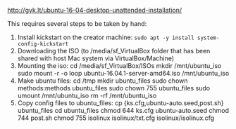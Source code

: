 http://gyk.lt/ubuntu-16-04-desktop-unattended-installation/

This requires several steps to be taken by hand:

1. Install kickstart on the creator machine:
   `sudo apt -y install system-config-kickstart`
1. Downloading the ISO (to /media/sf_VirtualBox folder that has been shared with host Mac system via VirtualBox/Machine)
1. Mounting the iso:
   cd /media/sf_VirtualBox/ISOs
   mkdir /mnt/ubuntu_iso
   sudo mount -r -o loop ubuntu-16.04.1-server-amd64.iso /mnt/ubuntu_iso
1. Make ubuntu files:
   cd /tmp
   mkdir ubuntu_files
   sudo chown methods:methods ubuntu_files
   sudo chown 755 ubuntu_files
   sudo umount /mnt/ubuntu_iso
   rm -rf /mnt/ubuntu_iso
1. Copy config files to ubuntu_files:
   cp {ks.cfg,ubuntu-auto.seed,post.sh} ubuntu_files
   cd ubuntu_files
   chmod 644 ks.cfg ubuntu-auto.seed
   chmod 744 post.sh
   chmod 755 isolinux isolinux/txt.cfg isolinux/isolinux.cfg
   
   
